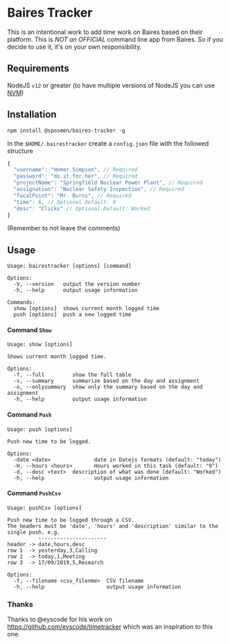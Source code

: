 # Baires Tracker

This is an intentional work to add time work on Baires based on their platform. This is *NOT an OFFICIAL* command line 
app from Baires. So if you decide to use it, it's on your own responsibility.

## Requirements

NodeJS `v12` or greater (to have multiple versions of NodeJS you can use [NVM](https://github.com/nvm-sh/nvm))

## Installation

`npm install @sposmen/baires-tracker -g`

In the `$HOME/.bairestracker` create a `config.json` file with the followed structure

```js
{
  "username": "Homer.Simpson", // Required
  "password": "do.it.for.her", // Required
  "projectName": "Springfield Nuclear Power Plant", // Required
  "assignation": "Nuclear Safety Inspection", // Required
  "focalPoint": "Mr. Burns", // Required
  "time": 6, // Optional Default: 9
  "desc": "Clicks" // Optional Default: Worked
}
```

(Remember to not leave the comments)

## Usage

```
Usage: bairestracker [options] [command]

Options:
  -V, --version   output the version number
  -h, --help      output usage information

Commands:
  show [options]  shows current month logged time
  push [options]  push a new logged time
```

#### Command `Show`
```
Usage: show [options]

Shows current month logged time.

Options:
  -f, --full         show the full table
  -s, --summary      summarize based on the day and assignment
  -o, --onlysummary  show only the summary based on the day and assignment
  -h, --help         output usage information
```

#### Command `Push`
``` 
Usage: push [options]

Push new time to be logged.

Options:
  -date <date>              date in Datejs formats (default: "today")
  -H, --hours <hours>       Hours worked in this task (default: "9")
  -d, --desc <text>  description of what was done (default: "Worked")
  -h, --help                output usage information
```

#### Command `PushCsv`
```
Usage: pushCsv [options]

Push new time to be logged through a CSV. 
The headers must be 'date', 'hours' and 'description' similar to the single push. e.g.
          ----------------------
header -> date,hours,desc
row 1  -> yesterday,3,Calling
row 2  -> today,1,Meeting
row 3  -> 17/09/2019,5,Research

Options:
  -f, --filename <csv_filenme>  CSV filename
  -h, --help                    output usage information
```

### Thanks

Thanks to @eyscode for his work on https://github.com/eyscode/timetracker which was an inspiration to this one.